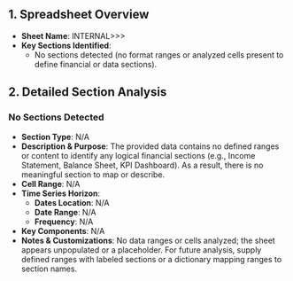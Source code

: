 ## 1. Spreadsheet Overview
- **Sheet Name**: INTERNAL>>>
- **Key Sections Identified**:
  - No sections detected (no format ranges or analyzed cells present to define financial or data sections).

## 2. Detailed Section Analysis

### No Sections Detected
- **Section Type**: N/A
- **Description & Purpose**: The provided data contains no defined ranges or content to identify any logical financial sections (e.g., Income Statement, Balance Sheet, KPI Dashboard). As a result, there is no meaningful section to map or describe.
- **Cell Range**: N/A
- **Time Series Horizon**:
  - **Dates Location**: N/A
  - **Date Range**: N/A
  - **Frequency**: N/A
- **Key Components**: N/A
- **Notes & Customizations**: No data ranges or cells analyzed; the sheet appears unpopulated or a placeholder. For future analysis, supply defined ranges with labeled sections or a dictionary mapping ranges to section names.